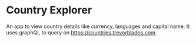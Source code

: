 # Country Explorer

An app to view country details like currency, languages and capital name. It uses graphQL to query on https://countries.trevorblades.com.
